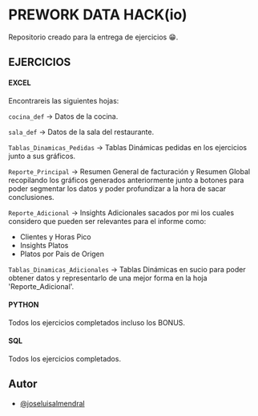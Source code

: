 
# PREWORK DATA HACK(io)

Repositorio creado para la entrega de ejercicios 😁.



## EJERCICIOS

#### EXCEL

Encontrareis las siguientes hojas:

`cocina_def` -> Datos de la cocina.

`sala_def` -> Datos de la sala del restaurante.

`Tablas_Dinamicas_Pedidas` -> Tablas Dinámicas pedidas en los ejercicios junto a sus gráficos.

`Reporte_Principal` -> Resumen General de facturación y Resumen Global recopilando los gráficos generados anteriormente junto a botones para poder segmentar los datos y poder profundizar a la hora de sacar conclusiones.

`Reporte_Adicional` -> Insights Adicionales sacados por mi los cuales considero que pueden ser relevantes para el informe como: 
- Clientes y Horas Pico
- Insights Platos
- Platos por Pais de Origen

`Tablas_Dinamicas_Adicionales` -> Tablas Dinámicas en sucio para poder obtener datos y representarlo de una mejor forma en la hoja 'Reporte_Adicional'.

#### PYTHON

Todos los ejercicios completados incluso los BONUS.

#### SQL

Todos los ejercicios completados.


## Autor

- [@joseluisalmendral](https://github.com/joseluisalmendral)

